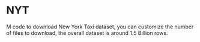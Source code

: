 # NYT
M code to download New York Taxi dataset, you can customize the number of files to download, the overall dataset is around 1.5 Billion rows.
